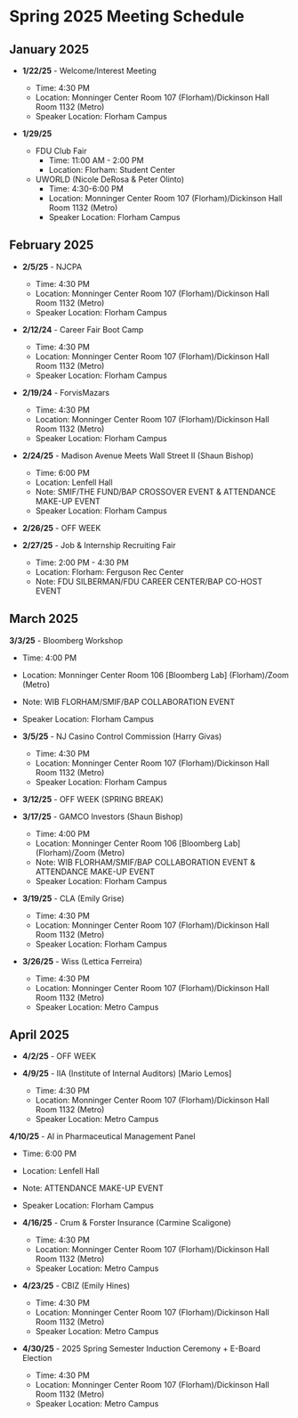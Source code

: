 # Spring 2025 Meeting Schedule

## January 2025
- **1/22/25** - Welcome/Interest Meeting
  - Time: 4:30 PM
  - Location: Monninger Center Room 107 (Florham)/Dickinson Hall Room 1132 (Metro)
  - Speaker Location: Florham Campus

- **1/29/25** 
  - FDU Club Fair
    - Time: 11:00 AM - 2:00 PM
    - Location: Florham: Student Center
  - UWORLD (Nicole DeRosa & Peter Olinto)
    - Time: 4:30-6:00 PM
    - Location: Monninger Center Room 107 (Florham)/Dickinson Hall Room 1132 (Metro)
    - Speaker Location: Florham Campus

## February 2025
- **2/5/25** - NJCPA
  - Time: 4:30 PM
  - Location: Monninger Center Room 107 (Florham)/Dickinson Hall Room 1132 (Metro)
  - Speaker Location: Florham Campus

- **2/12/24** - Career Fair Boot Camp
  - Time: 4:30 PM
  - Location: Monninger Center Room 107 (Florham)/Dickinson Hall Room 1132 (Metro)
  - Speaker Location: Florham Campus

- **2/19/24** - ForvisMazars
  - Time: 4:30 PM
  - Location: Monninger Center Room 107 (Florham)/Dickinson Hall Room 1132 (Metro)
  - Speaker Location: Florham Campus

- **2/24/25** - Madison Avenue Meets Wall Street II (Shaun Bishop)
  - Time: 6:00 PM
  - Location: Lenfell Hall
  - Note: SMIF/THE FUND/BAP CROSSOVER EVENT & ATTENDANCE MAKE-UP EVENT
  - Speaker Location: Florham Campus

- **2/26/25** - OFF WEEK

- **2/27/25** - Job & Internship Recruiting Fair
  - Time: 2:00 PM - 4:30 PM
  - Location: Florham: Ferguson Rec Center
  - Note: FDU SILBERMAN/FDU CAREER CENTER/BAP CO-HOST EVENT

## March 2025

**3/3/25** - Bloomberg Workshop
  - Time: 4:00 PM
  - Location: Monninger Center Room 106 [Bloomberg Lab] (Florham)/Zoom (Metro)
  - Note: WIB FLORHAM/SMIF/BAP COLLABORATION EVENT
  - Speaker Location: Florham Campus

- **3/5/25** - NJ Casino Control Commission (Harry Givas)
  - Time: 4:30 PM
  - Location: Monninger Center Room 107 (Florham)/Dickinson Hall Room 1132 (Metro)
  - Speaker Location: Florham Campus

- **3/12/25** - OFF WEEK (SPRING BREAK)

- **3/17/25** - GAMCO Investors (Shaun Bishop)
  - Time: 4:00 PM
  - Location: Monninger Center Room 106 [Bloomberg Lab] (Florham)/Zoom (Metro)
  - Note: WIB FLORHAM/SMIF/BAP COLLABORATION EVENT & ATTENDANCE MAKE-UP EVENT
  - Speaker Location: Florham Campus

- **3/19/25** - CLA (Emily Grise)
  - Time: 4:30 PM
  - Location: Monninger Center Room 107 (Florham)/Dickinson Hall Room 1132 (Metro)
  - Speaker Location: Florham Campus

- **3/26/25** - Wiss (Lettica Ferreira)
  - Time: 4:30 PM
  - Location: Monninger Center Room 107 (Florham)/Dickinson Hall Room 1132 (Metro)
  - Speaker Location: Metro Campus

## April 2025
- **4/2/25** - OFF WEEK

- **4/9/25** - IIA (Institute of Internal Auditors) [Mario Lemos]
  - Time: 4:30 PM
  - Location: Monninger Center Room 107 (Florham)/Dickinson Hall Room 1132 (Metro)
  - Speaker Location: Metro Campus

**4/10/25** - AI in Pharmaceutical Management Panel
  - Time: 6:00 PM
  - Location: Lenfell Hall
  - Note: ATTENDANCE MAKE-UP EVENT
  - Speaker Location: Florham Campus

- **4/16/25** - Crum & Forster Insurance (Carmine Scaligone)
  - Time: 4:30 PM
  - Location: Monninger Center Room 107 (Florham)/Dickinson Hall Room 1132 (Metro)
  - Speaker Location: Metro Campus

- **4/23/25** - CBIZ (Emily Hines)
  - Time: 4:30 PM
  - Location: Monninger Center Room 107 (Florham)/Dickinson Hall Room 1132 (Metro)
  - Speaker Location: Metro Campus

- **4/30/25** - 2025 Spring Semester Induction Ceremony + E-Board Election
  - Time: 4:30 PM
  - Location: Monninger Center Room 107 (Florham)/Dickinson Hall Room 1132 (Metro)
  - Speaker Location: Metro Campus 
